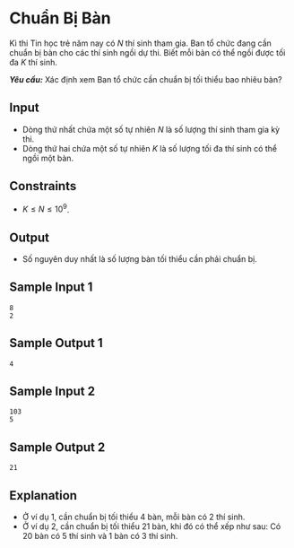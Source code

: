 # Chuẩn Bị Bàn

Kì thi Tin học trẻ năm nay có $N$ thí sinh tham gia. Ban tổ chức đang cần chuẩn bị bàn cho các thí sinh ngồi dự thi. Biết mỗi bàn có thể ngồi được tối đa $K$ thí sinh.

***Yêu cầu:*** Xác định xem Ban tổ chức cần chuẩn bị tối thiểu bao nhiêu bàn?

## Input

- Dòng thứ nhất chứa một số tự nhiên $N$ là số lượng thí sinh tham gia kỳ thi.
- Dòng thứ hai chứa một số tự nhiên $K$ là số lượng tối đa thí sinh có thể ngồi một bàn.

## Constraints

- $K \le N \le 10^9$.

## Output

- Số nguyên duy nhất là số lượng bàn tối thiểu cần phải chuẩn bị.

## Sample Input 1

```
8
2
```

## Sample Output 1

```
4
```

## Sample Input 2

```
103
5
```

## Sample Output 2

```
21
```

## Explanation

- Ở ví dụ $1,$ cần chuẩn bị tối thiểu $4$ bàn, mỗi bàn có $2$ thí sinh.
- Ở ví dụ $2,$ cần chuẩn bị tối thiểu $21$ bàn, khi đó có thể xếp như sau: Có $20$ bàn có $5$ thí sinh và $1$ bàn có $3$ thí sinh.


